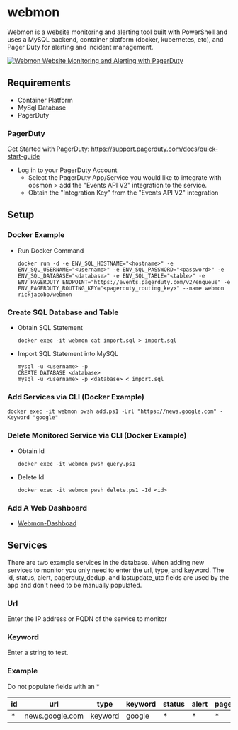 # webmon
Webmon is a website monitoring and alerting tool built with PowerShell and uses a MySQL backend, container platform (docker, kubernetes, etc), and Pager Duty for alerting and incident management.

[![Webmon Website Monitoring and Alerting with PagerDuty](https://rickjacobo.com/wp-content/uploads/2022/04/Webmon-Play.png)](https://rickjacobo.com/wp-content/uploads/2022/04/webmon.mp4)

## Requirements
- Container Platform
- MySql Database
- PagerDuty

### PagerDuty
Get Started with PagerDuty: https://support.pagerduty.com/docs/quick-start-guide
- Log in to your PagerDuty Account
  - Select the PagerDuty App/Service you would like to integrate with opsmon > add the "Events API V2" integration to the service. 
  - Obtain the "Integration Key" from the "Events API V2" integration

## Setup
### Docker Example
* Run Docker Command
    ````
    docker run -d -e ENV_SQL_HOSTNAME="<hostname>" -e ENV_SQL_USERNAME="<username>" -e ENV_SQL_PASSWORD="<password>" -e ENV_SQL_DATABASE="<database>" -e ENV_SQL_TABLE="<table>" -e ENV_PAGERDUTY_ENDPOINT="https://events.pagerduty.com/v2/enqueue" -e ENV_PAGERDUTY_ROUTING_KEY="<pagerduty_routing_key>" --name webmon rickjacobo/webmon
    ````


### Create SQL Database and Table
* Obtain SQL Statement
    ````
    docker exec -it webmon cat import.sql > import.sql
    ````

* Import SQL Statement into MySQL
    ````
    mysql -u <username> -p
    CREATE DATABASE <database>
    mysql -u <username> -p <database> < import.sql
    ````

### Add Services via CLI (Docker Example)
````
docker exec -it webmon pwsh add.ps1 -Url "https://news.google.com" -Keyword "google"
````

### Delete Monitored Service via CLI (Docker Example)
* Obtain Id
  ````
  docker exec -it webmon pwsh query.ps1
  ````

* Delete Id
  ````
  docker exec -it webmon pwsh delete.ps1 -Id <id>
  ````
  
### Add A Web Dashboard
* [Webmon-Dashboad](https://github.com/rickjacobo/Webmon-dashboard)
  
## Services
There are two example services in the database. When adding new services to monitor you only need to enter the url, type, and keyword. The id, status, alert, pagerduty_dedup, and lastupdate_utc fields are used by the app and don't need to be manually populated.
### Url
Enter the IP address or FQDN of the service to monitor
  
### Keyword
Enter a string to test.

### Example
Do not populate fields with an *

| id          | url              | type      | keyword | status | alert | pagerduty_dedup | lastupdate_utc |
| ----------- | ---------------- | ----------- | ----------- | ----------- | ----------- | ----------- | ----------- |
| *           | news.google.com  | keyword  | google  |*            |*            |*            |*            |*            |

